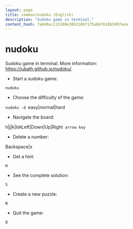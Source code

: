 ```yaml
---
layout: page
title: common/nudoku (English)
description: "Sudoku game in terminal."
content_hash: 7a849ac115100e306218bf175a6bf618b5097eea
---
```

# nudoku

Sudoku game in terminal.
More information: <https://jubalh.github.io/nudoku/>.

- Start a sudoku game:

`nudoku`

- Choose the difficulty of the game:

`nudoku -d `<span class="tldr-var badge badge-pill bg-dark-lm bg-white-dm text-white-lm text-dark-dm font-weight-bold">easy|normal|hard</span>

- Navigate the board:

<span class="tldr-var badge badge-pill bg-dark-lm bg-white-dm text-white-lm text-dark-dm font-weight-bold">h|j|k|l</span>` OR `<span class="tldr-var badge badge-pill bg-dark-lm bg-white-dm text-white-lm text-dark-dm font-weight-bold">Left|Down|Up|Right</span>` arrow key`

- Delete a number:

<span class="tldr-var badge badge-pill bg-dark-lm bg-white-dm text-white-lm text-dark-dm font-weight-bold">Backspace|x</span>

- Get a hint:

`H`

- See the complete solution:

`S`

- Create a new puzzle:

`N`

- Quit the game:

`Q`
